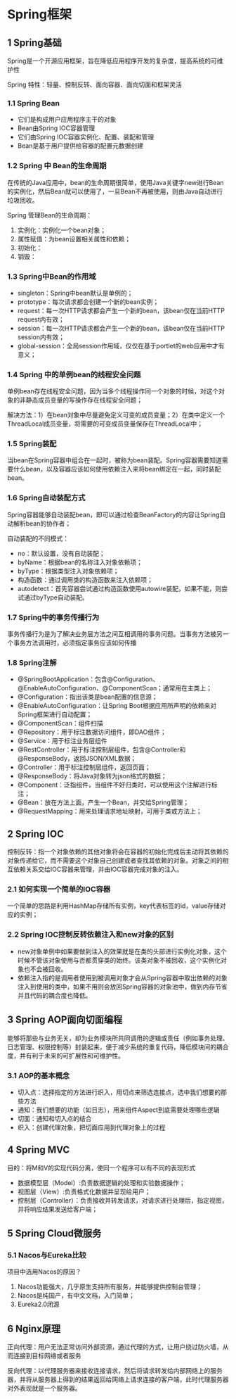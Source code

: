 # Spring框架

## 1 Spring基础

Spring是一个开源应用框架，旨在降低应用程序开发的复杂度，提高系统的可维护性

Spring 特性：轻量、控制反转、面向容器、面向切面和框架灵活

### 1.1 Spring Bean

- 它们是构成用户应用程序主干的对象
- Bean由Spring IOC容器管理
- 它们由Spring IOC容器实例化、配置、装配和管理
- Bean是基于用户提供给容器的配置元数据创建

### 1.2  Spring 中 Bean的生命周期

在传统的Java应用中，bean的生命周期很简单，使用Java关键字new进行Bean的实例化，然后Bean就可以使用了，一旦Bean不再被使用，则由Java自动进行垃圾回收。

Spring 管理Bean的生命周期：

1. 实例化：实例化一个bean对象；
2. 属性赋值：为bean设置相关属性和依赖；
3. 初始化：
4. 销毁：

### 1.3 Spring中Bean的作用域

- singleton：Spring中bean默认是单例的；
- prototype：每次请求都会创建一个新的bean实例；
- request：每一次HTTP请求都会产生一个新的bean，该bean仅在当前HTTP request内有效；
- session：每一次HTTP请求都会产生一个新的bean，该bean仅在当前HTTP session内有效；
- global-session：全局session作用域，仅仅在基于portlet的web应用中才有意义；

### 1.4 Spring 中的单例bean的线程安全问题

单例bean存在线程安全问题，因为当多个线程操作同一个对象的时候，对这个对象的非静态成员变量的写操作存在线程安全问题；

解决方法：1）在bean对象中尽量避免定义可变的成员变量；2）在类中定义一个ThreadLocal成员变量，将需要的可变成员变量保存在ThreadLocal中；

### 1.5 Spring装配

当bean在Spring容器中组合在一起时，被称为bean装配。Spring容器需要知道需要什么bean，以及容器应该如何使用依赖注入来将bean绑定在一起，同时装配bean。

### 1.6 Spring自动装配方式

Spring容器能够自动装配bean，即可以通过检查BeanFactory的内容让Spring自动解析bean的协作者；

自动装配的不同模式：

- no：默认设置，没有自动装配；
- byName：根据bean的名称注入对象依赖项；
- byType：根据类型注入对象依赖项；
- 构造函数：通过调用类的构造函数来注入依赖项；
- autodetect：首先容器尝试通过构造函数使用autowire装配，如果不能，则尝试通过byType自动装配。

### 1.7 Spring中的事务传播行为

事务传播行为是为了解决业务层方法之间互相调用的事务问题。当事务方法被另一个事务方法调用时，必须指定事务应该如何传播

### 1.8 Spring注解

- @SpringBootApplication：包含@Configuration、@EnableAutoConfiguration、@ComponentScan；通常用在主类上；
- @Configuration：指出该类是bean配置的信息源；
- @EnableAutoConfiguration：让Spring Boot根据应用所声明的依赖来对Spring框架进行自动配置；
- @ComponentScan：组件扫描
- @Repository：用于标注数据访问组件，即DAO组件；
- @Service：用于标注业务层组件
- @RestController：用于标注控制层组件，包含@Controller和@ResponseBody，返回JSON/XML数据；
- @Controller：用于标注控制层组件，返回页面；
- @ResponseBody：将Java对象转为json格式的数据；
- @Component：泛指组件，当组件不好归类时，可以使用这个注解进行标注；
- @Bean：放在方法上面，产生一个Bean，并交给Spring管理；
- @RequestMapping：用来处理请求地址映射，可用于类或方法上；

## 2 Spring IOC

控制反转：指一个对象依赖的其他对象将会在容器的初始化完成后主动将其依赖的对象传递给它，而不需要这个对象自己创建或者查找其依赖的对象。对象之间的相互依赖关系交给IOC容器来管理，并由IOC容器完成对象的注入。

### 2.1 如何实现一个简单的IOC容器

一个简单的思路是利用HashMap存储所有实例，key代表标签的id，value存储对应的实例；

### 2.2 Spring IOC控制反转依赖注入和new对象的区别

- new对象单例中如果要做到注入的效果就是在类的头部进行实例化对象，这个时候不管该对象使用与否都贯穿类的始终。该类对象不被回收，这个实例化对象也不会被回收。
- 依赖注入指的是调用者使用到被调用对象才会从Spring容器中取出依赖的对象注入到使用的类中，如果不用则会放回Spring容器的对象池中，做到内存节省并且代码的耦合度也降低。

## 3 Spring AOP面向切面编程

能够将那些与业务无关，却为业务模块所共同调用的逻辑或责任（例如事务处理、日志管理、权限控制等）封装起来，便于减少系统的重复代码，降低模块间的耦合度，并有利于未来的可扩展性和可维护性。

### 3.1 AOP的基本概念

- 切入点：选择指定的方法进行织入，用切点来筛选连接点，选中我们想要的那些方法
- 通知：我们想要的功能（如日志），用来组件Aspect到底需要处理哪些逻辑
- 切面：通知和切入点的结合
- 织入：创建代理对象，把切面应用到代理对象上的过程

## 4 Spring MVC

目的：将M和V的实现代码分离，使同一个程序可以有不同的表现形式

- 数据模型层（Model）:负责数据逻辑的处理和实验数据操作；
- 视图层（View）:负责格式化数据并呈现给用户；
- 控制层（Controller）：负责接收并转发请求，对请求进行处理后，指定视图，并将响应结果发送给客户端；

## 5 Spring Cloud微服务

### 5.1 Nacos与Eureka比较

项目中选用Nacos的原因？

1. Nacos功能强大，几乎原生支持所有服务，并能够提供控制台管理；
2. Nacos是纯国产，有中文文档，入门简单；
3. Eureka2.0闭源

## 6 Nginx原理

正向代理：用户无法正常访问外部资源，通过代理的方式，让用户绕过防火墙，从而连接到目标网络或者服务

反向代理：以代理服务器来接收连接请求，然后将请求转发给内部网络上的服务器，并将从服务器上得到的结果返回给网络上请求连接的客户端，此时代理服务器对外表现就是一个服务器。





